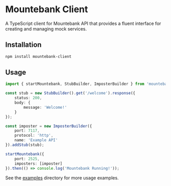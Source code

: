 # Mountebank Client

A TypeScript client for Mountebank API that provides a fluent interface for creating and managing mock services.

## Installation
```sh
npm install mountebank-client
```

## Usage
```ts
import { startMountebank, StubBuilder, ImposterBuilder } from 'mountebank-client';

const stub = new StubBuilder().get('/welcome').response({
    status: 200,
    body: { 
        message: 'Welcome!' 
    }
});

const imposter = new ImposterBuilder({
    port: 7117,
    protocol: 'http',
    name: 'Example API'
}).addStub(stub);

startMountebank({
    port: 2525,
    imposters: [imposter]
}).then(() => console.log('Mountebank Running!'));
```
See the [examples](./examples) directory for more usage examples.
